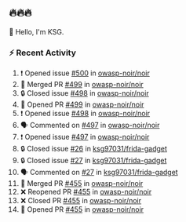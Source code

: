 ## 🔥🔥🔥
👋 Hello, I'm KSG.  

### ⚡ Recent Activity
<!--START_SECTION:activity-->
1. ❗ Opened issue [#500](https://github.com/owasp-noir/noir/issues/500) in [owasp-noir/noir](https://github.com/owasp-noir/noir)
2. 🎉 Merged PR [#499](https://github.com/owasp-noir/noir/pull/499) in [owasp-noir/noir](https://github.com/owasp-noir/noir)
3. 🔒 Closed issue [#498](https://github.com/owasp-noir/noir/issues/498) in [owasp-noir/noir](https://github.com/owasp-noir/noir)
4. 💪 Opened PR [#499](https://github.com/owasp-noir/noir/pull/499) in [owasp-noir/noir](https://github.com/owasp-noir/noir)
5. ❗ Opened issue [#498](https://github.com/owasp-noir/noir/issues/498) in [owasp-noir/noir](https://github.com/owasp-noir/noir)
6. 🗣 Commented on [#497](https://github.com/owasp-noir/noir/issues/497#issuecomment-2599673881) in [owasp-noir/noir](https://github.com/owasp-noir/noir)
7. ❗ Opened issue [#497](https://github.com/owasp-noir/noir/issues/497) in [owasp-noir/noir](https://github.com/owasp-noir/noir)
8. 🔒 Closed issue [#26](https://github.com/ksg97031/frida-gadget/issues/26) in [ksg97031/frida-gadget](https://github.com/ksg97031/frida-gadget)
9. 🔒 Closed issue [#27](https://github.com/ksg97031/frida-gadget/issues/27) in [ksg97031/frida-gadget](https://github.com/ksg97031/frida-gadget)
10. 🗣 Commented on [#27](https://github.com/ksg97031/frida-gadget/issues/27#issuecomment-2560872954) in [ksg97031/frida-gadget](https://github.com/ksg97031/frida-gadget)
11. 🎉 Merged PR [#455](https://github.com/owasp-noir/noir/pull/455) in [owasp-noir/noir](https://github.com/owasp-noir/noir)
12. ❌ Reopened PR [#455](https://github.com/owasp-noir/noir/pull/455) in [owasp-noir/noir](https://github.com/owasp-noir/noir)
13. ❌ Closed PR [#455](https://github.com/owasp-noir/noir/pull/455) in [owasp-noir/noir](https://github.com/owasp-noir/noir)
14. 💪 Opened PR [#455](https://github.com/owasp-noir/noir/pull/455) in [owasp-noir/noir](https://github.com/owasp-noir/noir)
<!--END_SECTION:activity-->
